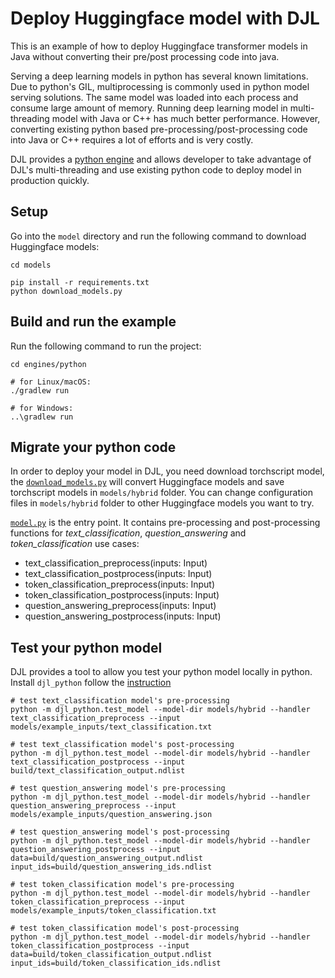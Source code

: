 # Deploy Huggingface model with DJL

This is an example of how to deploy Huggingface transformer models in Java without converting
their pre/post processing code into java.

Serving a deep learning models in python has several known limitations. Due to python's GIL,
multiprocessing is commonly used in python model serving solutions. The same model was loaded
into each process and consume large amount of memory. Running deep learning model in multi-threading
model with Java or C++ has much better performance. However, converting existing python based
pre-processing/post-processing code into Java or C++ requires a lot of efforts and is very costly.

DJL provides a [python engine](https://github.com/deepjavalibrary/djl-serving/tree/master/engines/python)
and allows developer to take advantage of DJL's multi-threading and use existing python code
to deploy model in production quickly.

## Setup
Go into the `model` directory and run the following command to download Huggingface models:

```
cd models

pip install -r requirements.txt
python download_models.py
```

## Build and run the example

Run the following command to run the project:

```shell
cd engines/python

# for Linux/macOS:
./gradlew run

# for Windows:
..\gradlew run
```

## Migrate your python code

In order to deploy your model in DJL, you need download torchscript model,
the [`download_models.py`](https://github.com/deepjavalibrary/djl-demo/blob/master/huggingface/hybrid/models/download_models.py) will convert Huggingface models and save
torchscript models in `models/hybrid` folder. You can change configuration files
in `models/hybrid` folder to other Huggingface models you want to try.

[`model.py`](https://github.com/deepjavalibrary/djl-demo/blob/master/huggingface/hybrid/models/hybrid/model.py) is the entry point. It contains pre-processing and
post-processing functions for *text_classification*, *question_answering* and *token_classification*
use cases:

- text_classification_preprocess(inputs: Input)
- text_classification_postprocess(inputs: Input)
- token_classification_preprocess(inputs: Input)
- token_classification_postprocess(inputs: Input)
- question_answering_preprocess(inputs: Input)
- question_answering_postprocess(inputs: Input)

## Test your python model

DJL provides a tool to allow you test your python model locally in python. Install `djl_python`
follow the [instruction](https://github.com/deepjavalibrary/djl-serving/tree/master/engines/python#test-your-python-model)

```shell
# test text_classification model's pre-processing
python -m djl_python.test_model --model-dir models/hybrid --handler text_classification_preprocess --input models/example_inputs/text_classification.txt

# test text_classification model's post-processing
python -m djl_python.test_model --model-dir models/hybrid --handler text_classification_postprocess --input build/text_classification_output.ndlist

# test question_answering model's pre-processing
python -m djl_python.test_model --model-dir models/hybrid --handler question_answering_preprocess --input models/example_inputs/question_answering.json

# test question_answering model's post-processing
python -m djl_python.test_model --model-dir models/hybrid --handler question_answering_postprocess --input data=build/question_answering_output.ndlist input_ids=build/question_answering_ids.ndlist

# test token_classification model's pre-processing
python -m djl_python.test_model --model-dir models/hybrid --handler token_classification_preprocess --input models/example_inputs/token_classification.txt

# test token_classification model's post-processing
python -m djl_python.test_model --model-dir models/hybrid --handler token_classification_postprocess --input data=build/token_classification_output.ndlist input_ids=build/token_classification_ids.ndlist
```
